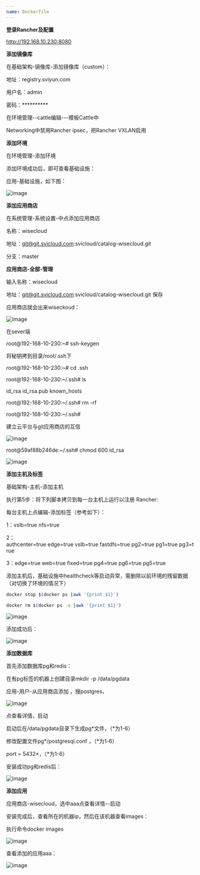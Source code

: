 ```yaml
---
name: Dockerfile
---
```

**登录Rancher及配置**

http://192.168.10.230:8080


**添加镜像库**

在基础架构-镜像库-添加镜像库（custom）：

地址：registry.sviyun.com

用户名：admin

密码：**********


在环境管理--cattle编辑---模板Cattle中

Networking中禁用Rancher ipsec，把Rancher VXLAN启用

**添加环境**

在环境管理-添加环境

添加环境成功后，即可查看基础设施：

应用-基础设施，如下图：

![image](https://note.youdao.com/yws/api/personal/file/CB5A48AF2C5747EE82AB186735DBDD48?method=download&shareKey=d7f717379056b5e3e0932a2810a144c6)

**添加应用商店**

在系统管理-系统设置-中点添加应用商店

名称：wisecloud

地址：git@git.svicloud.com:svicloud/catalog-wisecloud.git 

分支：master



**应用商店-全部-管理**

输入名称：wisecloud

地址：git@git.svicloud.com:svicloud/catalog-wisecloud.git  保存

应用商店就会出来wiseckoud：

![image](https://note.youdao.com/yws/api/personal/file/0127C2072B854988A5508E0B14DB625F?method=download&shareKey=b0a89c43b60073d3df2aae805a7a29fb)


在sever端

root@192-168-10-230:~# ssh-keygen 

将秘钥拷到目录/root/.ssh下

root@192-168-10-230:~# cd .ssh

root@192-168-10-230:~/.ssh# ls

id_rsa  id_rsa.pub  known_hosts

root@192-168-10-230:~/.ssh# rm -rf 

root@192-168-10-230:~/.ssh# 

建立云平台与git应用商店的互信

![image](https://note.youdao.com/yws/api/personal/file/431BFCB09E7D4769886E3A5650069969?method=download&shareKey=e0e32bd3f83d71b51d7376488c416520)

root@59af88b246de:~/.ssh# chmod 600 id_rsa 

![image](https://note.youdao.com/yws/api/personal/file/2057107302574D70A8B981DCE11E1CA7?method=download&shareKey=a0fbd48e3b9c10c7d09ebf672b448a01)

**添加主机及标签**

基础架构-主机-添加主机

执行第5步：将下列脚本拷贝到每一台主机上运行以注册 Rancher:

每台主机上点编辑-添加标签（参考如下）：

1：vslb=true nfs=true

2：authcenter=true edge=true vslb=true fastdfs=true pg2=true pg1=true pg3=true

3：edge=true web=true fixed=true pg4=true pg6=true pg5=true

添加主机后，基础设施中healthcheck等启动异常，需删除以前环境的残留数据（对切换了环境的情况下）

```bash
docker stop $(docker ps |awk '{print $1}')

docker rm $(docker ps -a |awk '{print $1}')
```

![image](https://note.youdao.com/yws/api/personal/file/FE64D72163F0437381B90B5DC95E4C8B?method=download&shareKey=0c4537f237049b562a8b3751a290cb1c)

添加成功后：

![image](https://note.youdao.com/yws/api/personal/file/F29EC923B75742D7AA14B2FF62B75FFD?method=download&shareKey=75f56cc0cafd7c67cd98b533f6037b60)


**添加数据库**

首先添加数据库pg和redis：

在有pg标签的机器上创建目录mkdir -p /data/pgdata

应用-用户-从应用商店添加 ，搜postgres，

![image](https://note.youdao.com/yws/api/personal/file/181A0C72FB9C4F298D8404F603D431A0?method=download&shareKey=af218aaf6875472582625657f18ace2d)


点查看详情，启动

启动后在/data/pgdata目录下生成pg*文件，（*为1-6）

修改配置文件pg*/postgresql.conf ，（*为1-6）

port = 5432*，（*为1-6）

安装成功pg和redis后：

![image](https://note.youdao.com/yws/api/personal/file/DBE316AF1B40485DAEB1677C1F5E00E8?method=download&shareKey=54f23454ff7f756b9bbcd5d18fd2dab8)

**添加应用**

应用商店-wisecloud，选中aaa点查看详情--启动

安装完成后，查看所在的机器ip，然后在该机器查看images：

执行命令docker images

![image](https://note.youdao.com/yws/api/personal/file/55A46F8B29A743AA8865D8FBFB140C8A?method=download&shareKey=046950b0bce70cdd60c40036f7e020da)

查看添加的应用aaa：

![image](https://note.youdao.com/yws/api/personal/file/0BC5C3B58C1D4A93891CF8A425BF7872?method=download&shareKey=0509b6fbf6668b3b73932ef64e846d19)


